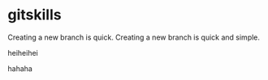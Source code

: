 # gitskills
Creating a new branch is quick.
Creating a new branch is quick and simple.

heiheihei

hahaha
